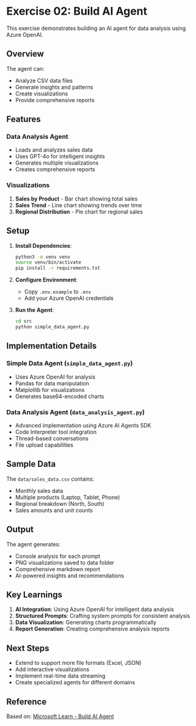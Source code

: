 # Exercise 02: Build AI Agent

This exercise demonstrates building an AI agent for data analysis using Azure OpenAI.

## Overview

The agent can:
- Analyze CSV data files
- Generate insights and patterns
- Create visualizations
- Provide comprehensive reports

## Features

### Data Analysis Agent
- Loads and analyzes sales data
- Uses GPT-4o for intelligent insights
- Generates multiple visualizations
- Creates comprehensive reports

### Visualizations
1. **Sales by Product** - Bar chart showing total sales
2. **Sales Trend** - Line chart showing trends over time
3. **Regional Distribution** - Pie chart for regional sales

## Setup

1. **Install Dependencies**:
   ```bash
   python3 -m venv venv
   source venv/bin/activate
   pip install -r requirements.txt
   ```

2. **Configure Environment**:
   - Copy `.env.example` to `.env`
   - Add your Azure OpenAI credentials

3. **Run the Agent**:
   ```bash
   cd src
   python simple_data_agent.py
   ```

## Implementation Details

### Simple Data Agent (`simple_data_agent.py`)
- Uses Azure OpenAI for analysis
- Pandas for data manipulation
- Matplotlib for visualizations
- Generates base64-encoded charts

### Data Analysis Agent (`data_analysis_agent.py`)
- Advanced implementation using Azure AI Agents SDK
- Code Interpreter tool integration
- Thread-based conversations
- File upload capabilities

## Sample Data

The `data/sales_data.csv` contains:
- Monthly sales data
- Multiple products (Laptop, Tablet, Phone)
- Regional breakdown (North, South)
- Sales amounts and unit counts

## Output

The agent generates:
- Console analysis for each prompt
- PNG visualizations saved to data folder
- Comprehensive markdown report
- AI-powered insights and recommendations

## Key Learnings

1. **AI Integration**: Using Azure OpenAI for intelligent data analysis
2. **Structured Prompts**: Crafting system prompts for consistent analysis
3. **Data Visualization**: Generating charts programmatically
4. **Report Generation**: Creating comprehensive analysis reports

## Next Steps

- Extend to support more file formats (Excel, JSON)
- Add interactive visualizations
- Implement real-time data streaming
- Create specialized agents for different domains

## Reference

Based on: [Microsoft Learn - Build AI Agent](https://microsoftlearning.github.io/mslearn-ai-agents/Instructions/02-build-ai-agent.html)